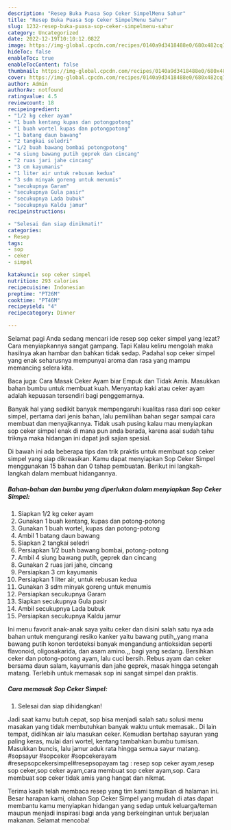 ```yaml
---
description: "Resep Buka Puasa Sop Ceker SimpelMenu Sahur"
title: "Resep Buka Puasa Sop Ceker SimpelMenu Sahur"
slug: 1232-resep-buka-puasa-sop-ceker-simpelmenu-sahur
category: Uncategorized
date: 2022-12-19T10:10:12.082Z
image: https://img-global.cpcdn.com/recipes/0140a9d3418488e0/680x482cq70/sop-ceker-simpel-foto-resep-utama.jpg
hideToc: false
enableToc: true
enableTocContent: false
thumbnail: https://img-global.cpcdn.com/recipes/0140a9d3418488e0/680x482cq70/sop-ceker-simpel-foto-resep-utama.jpg
cover: https://img-global.cpcdn.com/recipes/0140a9d3418488e0/680x482cq70/sop-ceker-simpel-foto-resep-utama.jpg
author: Admin
authorAv: notfound
ratingvalue: 4.5
reviewcount: 18
recipeingredient:
- "1/2 kg ceker ayam"
- "1 buah kentang kupas dan potongpotong"
- "1 buah wortel kupas dan potongpotong"
- "1 batang daun bawang"
- "2 tangkai seledri"
- "1/2 buah bawang bombai potongpotong"
- "4 siung bawang putih geprek dan cincang"
- "2 ruas jari jahe cincang"
- "3 cm kayumanis"
- "1 liter air untuk rebusan kedua"
- "3 sdm minyak goreng untuk menumis"
- "secukupnya Garam"
- "secukupnya Gula pasir"
- "secukupnya Lada bubuk"
- "secukupnya Kaldu jamur"
recipeinstructions:

- "Selesai dan siap dinikmati!"
categories:
- Resep
tags:
- sop
- ceker
- simpel

katakunci: sop ceker simpel 
nutrition: 293 calories
recipecuisine: Indonesian
preptime: "PT26M"
cooktime: "PT46M"
recipeyield: "4"
recipecategory: Dinner

---
```



Selamat pagi Anda sedang mencari ide resep sop ceker simpel yang lezat? Cara menyiapkannya sangat gampang. Tapi Kalau keliru mengolah maka hasilnya akan hambar dan bahkan tidak sedap. Padahal sop ceker simpel yang enak seharusnya mempunyai aroma dan rasa yang mampu memancing selera kita.


Baca juga: Cara Masak Ceker Ayam biar Empuk dan Tidak Amis. Masukkan bahan bumbu untuk membuat kuah. Menyantap kaki atau ceker ayam adalah kepuasan tersendiri bagi penggemarnya.

Banyak hal yang sedikit banyak mempengaruhi kualitas rasa dari sop ceker simpel, pertama dari jenis bahan, lalu pemilihan bahan segar sampai cara membuat dan menyajikannya. Tidak usah pusing kalau mau menyiapkan sop ceker simpel enak di mana pun anda berada, karena asal sudah tahu triknya maka hidangan ini dapat jadi sajian spesial.


Di bawah ini ada beberapa tips dan trik praktis untuk membuat sop ceker simpel yang siap dikreasikan. Kamu dapat menyiapkan Sop Ceker Simpel menggunakan 15 bahan dan 0 tahap pembuatan. Berikut ini langkah-langkah dalam membuat hidangannya.

<!--inarticleads1-->

##### Bahan-bahan dan bumbu yang diperlukan dalam menyiapkan Sop Ceker Simpel:

1. Siapkan 1/2 kg ceker ayam
1. Gunakan 1 buah kentang, kupas dan potong-potong
1. Gunakan 1 buah wortel, kupas dan potong-potong
1. Ambil 1 batang daun bawang
1. Siapkan 2 tangkai seledri
1. Persiapkan 1/2 buah bawang bombai, potong-potong
1. Ambil 4 siung bawang putih, geprek dan cincang
1. Gunakan 2 ruas jari jahe, cincang
1. Persiapkan 3 cm kayumanis
1. Persiapkan 1 liter air, untuk rebusan kedua
1. Gunakan 3 sdm minyak goreng untuk menumis
1. Persiapkan secukupnya Garam
1. Siapkan secukupnya Gula pasir
1. Ambil secukupnya Lada bubuk
1. Persiapkan secukupnya Kaldu jamur


Ini menu favorit anak-anak saya yaitu ceker dan disini salah satu nya ada bahan untuk mengurangi resiko kanker yaitu bawang putih,,yang mana bawang putih konon terdeteksi banyak mengandung antioksidan seperti flavonoid, oligosakarida, dan asam amino.,, bagi yang sedang. Bersihkan ceker dan potong-potong ayam, lalu cuci bersih. Rebus ayam dan ceker bersama daun salam, kayumanis dan jahe geprek, masak hingga setengah matang. Terlebih untuk memasak sop ini sangat simpel dan praktis. 

<!--inarticleads2-->

##### Cara memasak Sop Ceker Simpel:


1. Selesai dan siap dihidangkan!

Jadi saat kamu butuh cepat, sop bisa menjadi salah satu solusi menu masakan yang tidak membutuhkan banyak waktu untuk memasak.. Di lain tempat, didihkan air lalu masukan ceker. Kemudian bertahap sayuran yang paling keras, mulai dari wortel, kentang tambahkan bumbu tumisan. Masukkan buncis, lalu jamur aduk rata hingga semua sayur matang. #sopsayur #sopceker #sopcekerayam #resepsopcekersimpel#resepsopayam tag : resep sop ceker ayam,resep sop ceker,sop ceker ayam,cara membuat sop ceker ayam,sop. Cara membuat sop ceker tidak amis yang hangat dan nikmat. 

Terima kasih telah membaca resep yang tim kami tampilkan di halaman ini. Besar harapan kami, olahan Sop Ceker Simpel yang mudah di atas dapat membantu kamu menyiapkan hidangan yang sedap untuk keluarga/teman maupun menjadi inspirasi bagi anda yang berkeinginan untuk berjualan makanan. Selamat mencoba!

